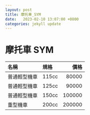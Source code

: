 ```yaml
---
layout: post
title: 摩托車_SYM
date:   2023-02-10 13:07:00 +0800
categories: jekyll update
---
```


# 摩托車 SYM

| 名稱 | 規格 | 價格 |
|:--|:--|--:|
| 普通輕型機車 | 115cc | 80000 |
| 普通輕型機車 | 125cc | 90000 |
| 普通輕型機車 | 150cc | 100000 |
| 重型機車 | 200cc | 200000 |
